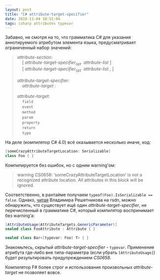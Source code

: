 ```yaml
---
layout: post
title: "С# attribute-target-specifier"
date: 2010-11-04 18:51:04
tags: csharp attributes typevar
---
```

Забавно, не смотря на то, что грамматика C# для указания аннотируемого атрибутом элемента языка, предусматривает ограниченный набор значений:

> *attribute-section:*<br/>
>     [ *attribute-target-specifier<sub>opt</sub>  attribute-list* ]<br/>
>     [ *attribute-target-specifier<sub>opt</sub>  attribute-list ,* ]<br/>
> <br/>
> *attribute-target-specifier:*<br/>
>     *attribute-target :*<br/>
> <br/>
> *attribute-target:*<br/>
>     `field`<br/>
>     `event`<br/>
>     `method`<br/>
>     `param`<br/>
>     `property`<br/>
>     `return`<br/>
>     `type`

На деле (компилятор С# 4.0) всё оказывается несколько иначе, код:

```c#
[someCrazyAttributeTargetLocation: Serializable]
class Foo { }
```

Компилируется без ошибок, но с одним warning’ом:

> warning CS0658: ‘someCrazyAttributeTargetLocation’ is not a recognized attribute location. All attributes in this block will be ignored.

Соответственно, в рантайме получаем `typeof(Foo).IsSerializable == false`. Однако, [читая](http://rsdn.ru/forum/dotnet/4024505.aspx) Владимира Решетникова на rsdn, можно обнаружить, что существует ещё один *attribute-target-specifier*, не перечисленный в грамматике C#, который компилятор воспринимает без warning’а:

```c#
[AttributeUsage(AttributeTargets.GenericParameter)]
sealed class FooAttribute : Attribute { }

sealed class Bar<[typevar: Foo] T> { }

```

Знакомьтесь, скрытый *attribute-target-specifier* - `typevar`. Применение атрибута где-либо вне типа-параметра (если убрать `[AttributeUsage]`) будет результировать предупреждением *CS0658*.

Компилятор F# более строг и использование произвольных *attribute-target* не позволяет вовсе.